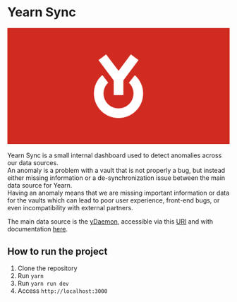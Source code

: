 # Yearn Sync
![](./public/og.jpeg)

Yearn Sync is a small internal dashboard used to detect anomalies across our data sources.  
An anomaly is a problem with a vault that is not properly a bug, but instead either missing information or a de-synchronization issue between the main data source for Yearn.  
Having an anomaly means that we are missing important information or data for the vaults which can lead to poor user experience, front-end bugs, or even incompatibility with external partners.  

The main data source is the [yDaemon](https://github.com/yearn/ydaemon), accessible via this [URI](https://ydaemon.yearn.finance) and with documentation [here](https://ydaemon.ycorpo.com/).

## How to run the project  
1. Clone the repository  
2. Run `yarn`  
3. Run `yarn run dev`  
4. Access `http://localhost:3000`  
